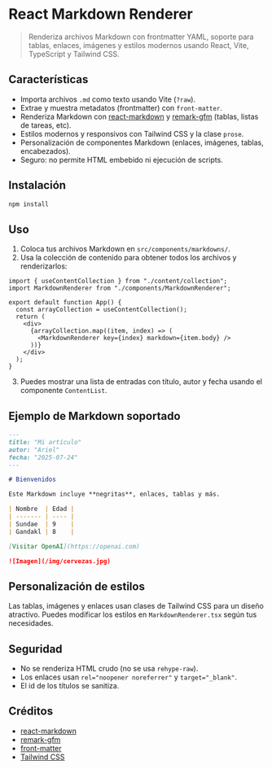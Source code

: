 # React Markdown Renderer

> Renderiza archivos Markdown con frontmatter YAML, soporte para tablas, enlaces, imágenes y estilos modernos usando React, Vite, TypeScript y Tailwind CSS.

## Características

- Importa archivos `.md` como texto usando Vite (`?raw`).
- Extrae y muestra metadatos (frontmatter) con `front-matter`.
- Renderiza Markdown con [react-markdown](https://github.com/remarkjs/react-markdown) y [remark-gfm](https://github.com/remarkjs/remark-gfm) (tablas, listas de tareas, etc).
- Estilos modernos y responsivos con Tailwind CSS y la clase `prose`.
- Personalización de componentes Markdown (enlaces, imágenes, tablas, encabezados).
- Seguro: no permite HTML embebido ni ejecución de scripts.

## Instalación

```bash
npm install
```


## Uso

1. Coloca tus archivos Markdown en `src/components/markdowns/`.
2. Usa la colección de contenido para obtener todos los archivos y renderizarlos:

```tsx
import { useContentCollection } from "./content/collection";
import MarkdownRenderer from "./components/MarkdownRenderer";

export default function App() {
  const arrayCollection = useContentCollection();
  return (
    <div>
      {arrayCollection.map((item, index) => (
        <MarkdownRenderer key={index} markdown={item.body} />
      ))}
    </div>
  );
}
```

3. Puedes mostrar una lista de entradas con título, autor y fecha usando el componente `ContentList`.

## Ejemplo de Markdown soportado

```markdown
---
title: "Mi artículo"
autor: "Ariel"
fecha: "2025-07-24"
---

# Bienvenidos

Este Markdown incluye **negritas**, enlaces, tablas y más.

| Nombre  | Edad |
| ------- | ---- |
| Sundae  | 9    |
| Gandakl | 8    |

[Visitar OpenAI](https://openai.com)

![Imagen](/img/cervezas.jpg)
```

## Personalización de estilos

Las tablas, imágenes y enlaces usan clases de Tailwind CSS para un diseño atractivo. Puedes modificar los estilos en `MarkdownRenderer.tsx` según tus necesidades.

## Seguridad

- No se renderiza HTML crudo (no se usa `rehype-raw`).
- Los enlaces usan `rel="noopener noreferrer"` y `target="_blank"`.
- El id de los títulos se sanitiza.

## Créditos
- [react-markdown](https://github.com/remarkjs/react-markdown)
- [remark-gfm](https://github.com/remarkjs/remark-gfm)
- [front-matter](https://github.com/jxson/front-matter)
- [Tailwind CSS](https://tailwindcss.com/)
